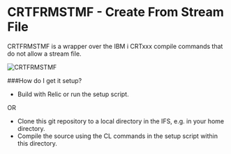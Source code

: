 # CRTFRMSTMF - Create From Stream File

CRTFRMSTMF is a wrapper over the IBM i CRTxxx compile commands that do not allow a stream file.

![CRTFRMSTMF](http://i.imgur.com/fgC7oTG.png)

###How do I get it setup?

* Build with Relic or run the setup script.

OR

* Clone this git repository to a local directory in the IFS, e.g. in your home directory.
* Compile the source using the CL commands in the setup script within this directory.
